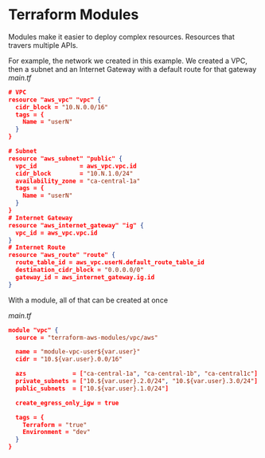 # Terraform Modules

Modules make it easier to deploy complex resources. Resources that travers multiple APIs.


For example, the network we created in this example. We created a VPC, then a subnet and an Internet Gateway with a default route for that gateway
*main.tf*
```json
# VPC
resource "aws_vpc" "vpc" {
  cidr_block = "10.N.0.0/16"
  tags = {
    Name = "userN"
  }
}

# Subnet
resource "aws_subnet" "public" {
  vpc_id            = aws_vpc.vpc.id
  cidr_block        = "10.N.1.0/24"
  availability_zone = "ca-central-1a"
  tags = {
    Name = "userN"
  }
}
# Internet Gateway
resource "aws_internet_gateway" "ig" {
  vpc_id = aws_vpc.vpc.id
}
# Internet Route
resource "aws_route" "route" {
  route_table_id = aws_vpc.userN.default_route_table_id
  destination_cidr_block = "0.0.0.0/0"
  gateway_id = aws_internet_gateway.ig.id
}
```

With a module, all of that can be created at once

*main.tf*
```json
module "vpc" {
  source = "terraform-aws-modules/vpc/aws"

  name = "module-vpc-user${var.user}"
  cidr = "10.${var.user}.0.0/16"

  azs             = ["ca-central-1a", "ca-central-1b", "ca-central1c"]
  private_subnets = ["10.${var.user}.2.0/24", "10.${var.user}.3.0/24"]
  public_subnets  = ["10.${var.user}.1.0/24"]

  create_egress_only_igw = true

  tags = {
    Terraform = "true"
    Environment = "dev"
  }
}
```
